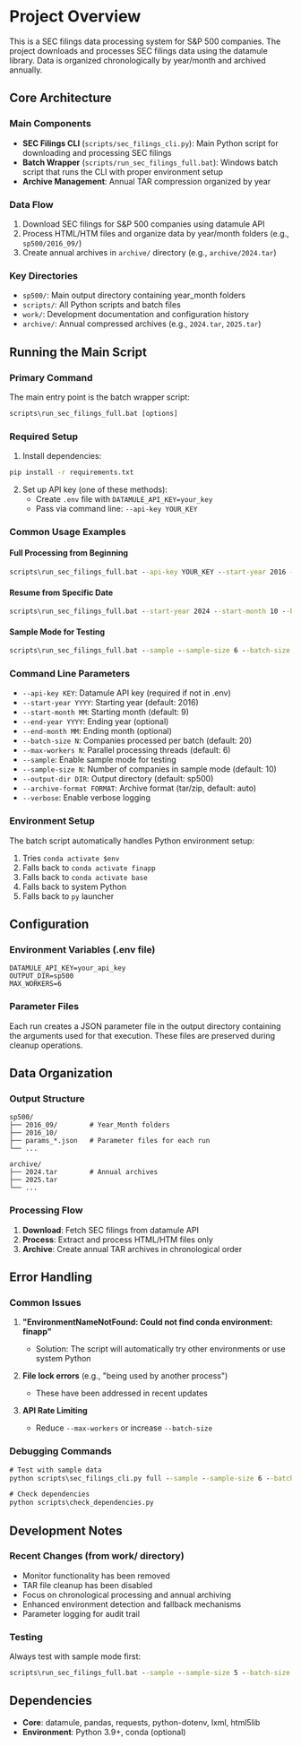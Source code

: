 # Project Overview

This is a SEC filings data processing system for S&P 500 companies. The project downloads and processes SEC filings data using the datamule library. Data is organized chronologically by year/month and archived annually.

## Core Architecture

### Main Components
- **SEC Filings CLI** (`scripts/sec_filings_cli.py`): Main Python script for downloading and processing SEC filings
- **Batch Wrapper** (`scripts/run_sec_filings_full.bat`): Windows batch script that runs the CLI with proper environment setup
- **Archive Management**: Annual TAR compression organized by year

### Data Flow
1. Download SEC filings for S&P 500 companies using datamule API
2. Process HTML/HTM files and organize data by year/month folders (e.g., `sp500/2016_09/`)
3. Create annual archives in `archive/` directory (e.g., `archive/2024.tar`)

### Key Directories
- `sp500/`: Main output directory containing year_month folders
- `scripts/`: All Python scripts and batch files
- `work/`: Development documentation and configuration history
- `archive/`: Annual compressed archives (e.g., `2024.tar`, `2025.tar`)

## Running the Main Script

### Primary Command
The main entry point is the batch wrapper script:

```cmd
scripts\run_sec_filings_full.bat [options]
```

### Required Setup
1. Install dependencies:
```cmd
pip install -r requirements.txt
```

2. Set up API key (one of these methods):
   - Create `.env` file with `DATAMULE_API_KEY=your_key`
   - Pass via command line: `--api-key YOUR_KEY`

### Common Usage Examples

#### Full Processing from Beginning
```cmd
scripts\run_sec_filings_full.bat --api-key YOUR_KEY --start-year 2016 --start-month 9
```

#### Resume from Specific Date
```cmd
scripts\run_sec_filings_full.bat --start-year 2024 --start-month 10 --batch-size 20 --max-workers 8
```

#### Sample Mode for Testing
```cmd
scripts\run_sec_filings_full.bat --sample --sample-size 6 --batch-size 3 --start-year 2024
```

### Command Line Parameters
- `--api-key KEY`: Datamule API key (required if not in .env)
- `--start-year YYYY`: Starting year (default: 2016)
- `--start-month MM`: Starting month (default: 9)
- `--end-year YYYY`: Ending year (optional)
- `--end-month MM`: Ending month (optional)
- `--batch-size N`: Companies processed per batch (default: 20)
- `--max-workers N`: Parallel processing threads (default: 6)
- `--sample`: Enable sample mode for testing
- `--sample-size N`: Number of companies in sample mode (default: 10)
- `--output-dir DIR`: Output directory (default: sp500)
- `--archive-format FORMAT`: Archive format (tar/zip, default: auto)
- `--verbose`: Enable verbose logging

### Environment Setup
The batch script automatically handles Python environment setup:
1. Tries `conda activate $env`
2. Falls back to `conda activate finapp`
3. Falls back to `conda activate base`
4. Falls back to system Python
5. Falls back to `py` launcher

## Configuration

### Environment Variables (.env file)
```
DATAMULE_API_KEY=your_api_key
OUTPUT_DIR=sp500
MAX_WORKERS=6
```

### Parameter Files
Each run creates a JSON parameter file in the output directory containing the arguments used for that execution. These files are preserved during cleanup operations.

## Data Organization

### Output Structure
```
sp500/
├── 2016_09/        # Year_Month folders
├── 2016_10/
├── params_*.json   # Parameter files for each run
└── ...

archive/
├── 2024.tar        # Annual archives
├── 2025.tar
└── ...
```

### Processing Flow
1. **Download**: Fetch SEC filings from datamule API
2. **Process**: Extract and process HTML/HTM files only
3. **Archive**: Create annual TAR archives in chronological order

## Error Handling

### Common Issues
1. **"EnvironmentNameNotFound: Could not find conda environment: finapp"**
   - Solution: The script will automatically try other environments or use system Python

2. **File lock errors** (e.g., "being used by another process")
   - These have been addressed in recent updates

3. **API Rate Limiting**
   - Reduce `--max-workers` or increase `--batch-size`

### Debugging Commands
```cmd
# Test with sample data
python scripts\sec_filings_cli.py full --sample --sample-size 6 --batch-size 3 --start-year 2024

# Check dependencies
python scripts\check_dependencies.py
```

## Development Notes

### Recent Changes (from work/ directory)
- Monitor functionality has been removed
- TAR file cleanup has been disabled
- Focus on chronological processing and annual archiving
- Enhanced environment detection and fallback mechanisms
- Parameter logging for audit trail

### Testing
Always test with sample mode first:
```cmd
scripts\run_sec_filings_full.bat --sample --sample-size 5 --batch-size 3
```

## Dependencies

- **Core**: datamule, pandas, requests, python-dotenv, lxml, html5lib
- **Environment**: Python 3.9+, conda (optional)
